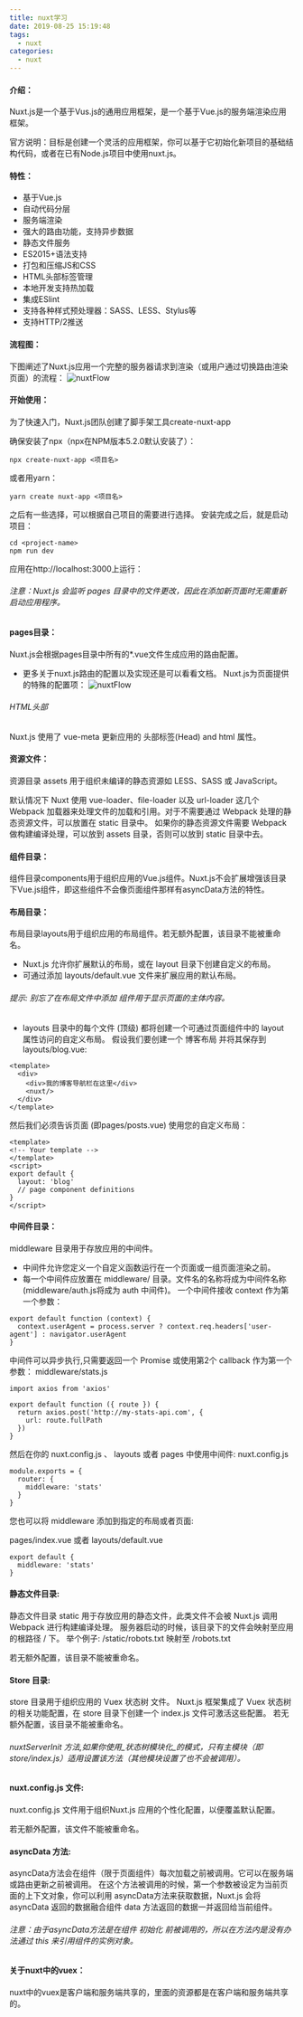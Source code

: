 ```yaml
---
title: nuxt学习
date: 2019-08-25 15:19:48
tags: 
  - nuxt
categories: 
  - nuxt
---
```

#### 介绍：
Nuxt.js是一个基于Vus.js的通用应用框架，是一个基于Vue.js的服务端渲染应用框架。

官方说明：目标是创建一个灵活的应用框架，你可以基于它初始化新项目的基础结构代码，或者在已有Node.js项目中使用nuxt.js。
 <!--more-->
#### 特性：
* 基于Vue.js
* 自动代码分层
* 服务端渲染
* 强大的路由功能，支持异步数据
* 静态文件服务
* ES2015+语法支持
* 打包和压缩JS和CSS
* HTML头部标签管理
* 本地开发支持热加载
* 集成ESlint
* 支持各种样式预处理器：SASS、LESS、Stylus等
* 支持HTTP/2推送
#### 流程图：
下图阐述了Nuxt.js应用一个完整的服务器请求到渲染（或用户通过<nuxt-link>切换路由渲染页面）的流程：
![nuxtFlow](/img/nuxtFlow.png)

#### 开始使用：
为了快速入门，Nuxt.js团队创建了脚手架工具create-nuxt-app

确保安装了npx（npx在NPM版本5.2.0默认安装了）：
```
npx create-nuxt-app <项目名>
```
或者用yarn：
```
yarn create nuxt-app <项目名>
```
之后有一些选择，可以根据自己项目的需要进行选择。
安装完成之后，就是启动项目：
```
cd <project-name>
npm run dev
```
应用在http://localhost:3000上运行：
###### 注意：Nuxt.js 会监听 pages 目录中的文件更改，因此在添加新页面时无需重新启动应用程序。

#### pages目录：
Nuxt.js会根据pages目录中所有的*.vue文件生成应用的路由配置。
* 更多关于nuxt.js路由的配置以及实现还是可以看看文档。
Nuxt.js为页面提供的特殊的配置项：
![nuxtFlow](/img/pages.png)
###### HTML头部
Nuxt.js 使用了 vue-meta 更新应用的 头部标签(Head) and html 属性。
#### 资源文件：
资源目录 assets 用于组织未编译的静态资源如 LESS、SASS 或 JavaScript。

默认情况下 Nuxt 使用 vue-loader、file-loader 以及 url-loader 这几个 Webpack 加载器来处理文件的加载和引用。对于不需要通过 Webpack 处理的静态资源文件，可以放置在 static 目录中。
如果你的静态资源文件需要 Webpack 做构建编译处理，可以放到 assets 目录，否则可以放到 static 目录中去。
#### 组件目录：
组件目录components用于组织应用的Vue.js组件。Nuxt.js不会扩展增强该目录下Vue.js组件，即这些组件不会像页面组件那样有asyncData方法的特性。
#### 布局目录：
布局目录layouts用于组织应用的布局组件。若无额外配置，该目录不能被重命名。

* Nuxt.js 允许你扩展默认的布局，或在 layout 目录下创建自定义的布局。
* 可通过添加 layouts/default.vue 文件来扩展应用的默认布局。
###### 提示: 别忘了在布局文件中添加 <nuxt/> 组件用于显示页面的主体内容。
* layouts 目录中的每个文件 (顶级) 都将创建一个可通过页面组件中的 layout 属性访问的自定义布局。
假设我们要创建一个 博客布局 并将其保存到layouts/blog.vue:
```
<template>
  <div>
    <div>我的博客导航栏在这里</div>
    <nuxt/>
  </div>
</template>
```
然后我们必须告诉页面 (即pages/posts.vue) 使用您的自定义布局：
```
<template>
<!-- Your template -->
</template>
<script>
export default {
  layout: 'blog'
  // page component definitions
}
</script>
```

#### 中间件目录：
middleware 目录用于存放应用的中间件。
* 中间件允许您定义一个自定义函数运行在一个页面或一组页面渲染之前。
* 每一个中间件应放置在 middleware/ 目录。文件名的名称将成为中间件名称(middleware/auth.js将成为 auth 中间件)。
一个中间件接收 context 作为第一个参数：
```
export default function (context) {
  context.userAgent = process.server ? context.req.headers['user-agent'] : navigator.userAgent
}
```
中间件可以异步执行,只需要返回一个 Promise 或使用第2个 callback 作为第一个参数：
middleware/stats.js
```
import axios from 'axios'

export default function ({ route }) {
  return axios.post('http://my-stats-api.com', {
    url: route.fullPath
  })
}
```
然后在你的 nuxt.config.js 、 layouts 或者 pages 中使用中间件:
nuxt.config.js
```
module.exports = {
  router: {
    middleware: 'stats'
  }
}
```
您也可以将 middleware 添加到指定的布局或者页面:

pages/index.vue 或者 layouts/default.vue
```
export default {
  middleware: 'stats'
}
```
#### 静态文件目录:
静态文件目录 static 用于存放应用的静态文件，此类文件不会被 Nuxt.js 调用 Webpack 进行构建编译处理。 服务器启动的时候，该目录下的文件会映射至应用的根路径 / 下。
举个例子: /static/robots.txt 映射至 /robots.txt

若无额外配置，该目录不能被重命名。
#### Store 目录:
store 目录用于组织应用的 Vuex 状态树 文件。 Nuxt.js 框架集成了 Vuex 状态树 的相关功能配置，在 store 目录下创建一个 index.js 文件可激活这些配置。
若无额外配置，该目录不能被重命名。
###### nuxtServerInit 方法,如果你使用_状态树模块化_的模式，只有主模块（即 store/index.js）适用设置该方法（其他模块设置了也不会被调用）。
#### nuxt.config.js 文件:
nuxt.config.js 文件用于组织Nuxt.js 应用的个性化配置，以便覆盖默认配置。

若无额外配置，该文件不能被重命名。
#### asyncData 方法:
asyncData方法会在组件（限于页面组件）每次加载之前被调用。它可以在服务端或路由更新之前被调用。 在这个方法被调用的时候，第一个参数被设定为当前页面的上下文对象，你可以利用 asyncData方法来获取数据，Nuxt.js 会将 asyncData 返回的数据融合组件 data 方法返回的数据一并返回给当前组件。

###### 注意：由于asyncData方法是在组件 初始化 前被调用的，所以在方法内是没有办法通过 this 来引用组件的实例对象。
#### 关于nuxt中的vuex：
nuxt中的vuex是客户端和服务端共享的，里面的资源都是在客户端和服务端共享的。


